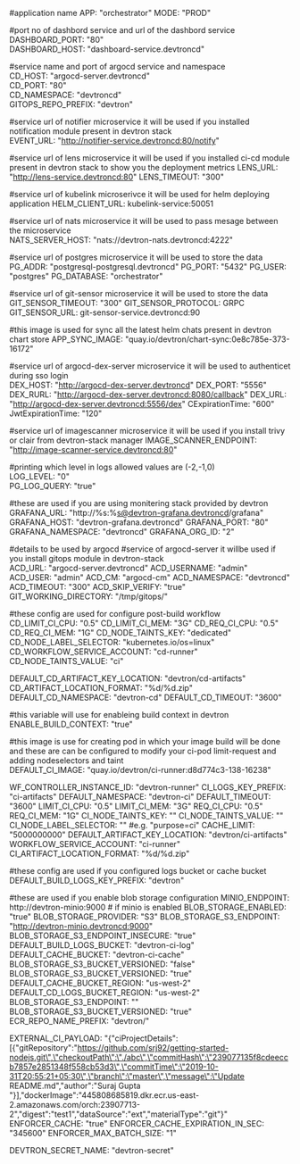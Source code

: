 #application name 
APP: "orchestrator"
MODE: "PROD" 


#port no of dashbord service and url of the dashbord service
DASHBOARD_PORT: "80"  
DASHBOARD_HOST: "dashboard-service.devtroncd"  

#service name and port of argocd service and namespace  
CD_HOST: "argocd-server.devtroncd"  
CD_PORT: "80"   
CD_NAMESPACE: "devtroncd"  
GITOPS_REPO_PREFIX: "devtron"


#service url of notifier microservice it will be used if you installed notification module present in devtron stack   
EVENT_URL: "http://notifier-service.devtroncd:80/notify" 

#service url of lens microservice it will be used if you installed ci-cd module present in devtron stack to show you the deployment metrics 
LENS_URL: "http://lens-service.devtroncd:80"
LENS_TIMEOUT: "300"  

#service url of kubelink microserivce it will be used for helm deploying application 
HELM_CLIENT_URL: kubelink-service:50051


#service url of nats microservice it will be used to  pass mesage between the microservice  
NATS_SERVER_HOST: "nats://devtron-nats.devtroncd:4222"

#service url of postgres microservice it will be used to  store the data   
PG_ADDR: "postgresql-postgresql.devtroncd"
PG_PORT: "5432"
PG_USER: "postgres"
PG_DATABASE: "orchestrator"

#service url of git-sensor microservice it will be used to  store the data   
GIT_SENSOR_TIMEOUT: "300" 
GIT_SENSOR_PROTOCOL: GRPC
GIT_SENSOR_URL: git-sensor-service.devtroncd:90

#this image is used for sync all the latest helm chats present in devtron chart store 
APP_SYNC_IMAGE: "quay.io/devtron/chart-sync:0e8c785e-373-16172"

#service url of argocd-dex-server  microservice it will be used to authenticet during sso login    
DEX_HOST: "http://argocd-dex-server.devtroncd"
DEX_PORT: "5556"
DEX_RURL: "http://argocd-dex-server.devtroncd:8080/callback"
DEX_URL: "http://argocd-dex-server.devtroncd:5556/dex"
CExpirationTime: "600"
JwtExpirationTime: "120"


#service url of imagescanner microservice it will be used if you install trivy or clair from devtron-stack manager
IMAGE_SCANNER_ENDPOINT: "http://image-scanner-service.devtroncd:80"

#printing which  level in logs allowed values are (-2,-1,0)  
LOG_LEVEL: "0"  
PG_LOG_QUERY: "true"

#these are used if you are using monitering stack provided by devtron 
GRAFANA_URL: "http://%s:%s@devtron-grafana.devtroncd/grafana"
GRAFANA_HOST: "devtron-grafana.devtroncd"
GRAFANA_PORT: "80"
GRAFANA_NAMESPACE: "devtroncd"
GRAFANA_ORG_ID: "2"  

#details to be used by argocd 
#service of argocd-server it willbe used if you install gitops module in devtron-stack  
ACD_URL: "argocd-server.devtroncd"
ACD_USERNAME: "admin"
ACD_USER: "admin"
ACD_CM: "argocd-cm"
ACD_NAMESPACE: "devtroncd"
ACD_TIMEOUT: "300"
ACD_SKIP_VERIFY: "true"
GIT_WORKING_DIRECTORY: "/tmp/gitops/"

#these config are used for configure post-build workflow 
CD_LIMIT_CI_CPU: "0.5"
CD_LIMIT_CI_MEM: "3G"
CD_REQ_CI_CPU: "0.5"
CD_REQ_CI_MEM: "1G"
CD_NODE_TAINTS_KEY: "dedicated"
CD_NODE_LABEL_SELECTOR: "kubernetes.io/os=linux"
CD_WORKFLOW_SERVICE_ACCOUNT: "cd-runner"
CD_NODE_TAINTS_VALUE: "ci"



DEFAULT_CD_ARTIFACT_KEY_LOCATION: "devtron/cd-artifacts"
CD_ARTIFACT_LOCATION_FORMAT: "%d/%d.zip"
DEFAULT_CD_NAMESPACE: "devtron-cd"
DEFAULT_CD_TIMEOUT: "3600"

#this variable will use for enableing build context in devtron
ENABLE_BUILD_CONTEXT: "true"

#this image is use for creating pod in which your image build will be done and these are can be configured to modify your ci-pod limit-request and adding nodeselectors and taint  
DEFAULT_CI_IMAGE: "quay.io/devtron/ci-runner:d8d774c3-138-16238"  

WF_CONTROLLER_INSTANCE_ID: "devtron-runner"
CI_LOGS_KEY_PREFIX: "ci-artifacts"
DEFAULT_NAMESPACE: "devtron-ci"
DEFAULT_TIMEOUT: "3600"
LIMIT_CI_CPU: "0.5"
LIMIT_CI_MEM: "3G"
REQ_CI_CPU: "0.5"
REQ_CI_MEM: "1G"
CI_NODE_TAINTS_KEY: ""
CI_NODE_TAINTS_VALUE: ""
CI_NODE_LABEL_SELECTOR: ""  #e.g. "purpose=ci"
CACHE_LIMIT: "5000000000"
DEFAULT_ARTIFACT_KEY_LOCATION: "devtron/ci-artifacts"
WORKFLOW_SERVICE_ACCOUNT: "ci-runner"
CI_ARTIFACT_LOCATION_FORMAT: "%d/%d.zip"

#these config are used if you configured logs bucket or cache bucket 
DEFAULT_BUILD_LOGS_KEY_PREFIX: "devtron"

#these are used if you enable blob storage configuration
MINIO_ENDPOINT: http://devtron-minio:9000 # if minio is enabled 
BLOB_STORAGE_ENABLED: "true"
BLOB_STORAGE_PROVIDER: "S3"
BLOB_STORAGE_S3_ENDPOINT: "http://devtron-minio.devtroncd:9000"
BLOB_STORAGE_S3_ENDPOINT_INSECURE: "true"
DEFAULT_BUILD_LOGS_BUCKET: "devtron-ci-log"
DEFAULT_CACHE_BUCKET: "devtron-ci-cache"
BLOB_STORAGE_S3_BUCKET_VERSIONED: "false"
BLOB_STORAGE_S3_BUCKET_VERSIONED: "true"
DEFAULT_CACHE_BUCKET_REGION: "us-west-2"
DEFAULT_CD_LOGS_BUCKET_REGION: "us-west-2"
BLOB_STORAGE_S3_ENDPOINT: ""
BLOB_STORAGE_S3_BUCKET_VERSIONED: "true"
ECR_REPO_NAME_PREFIX: "devtron/"


EXTERNAL_CI_PAYLOAD: "{\"ciProjectDetails\":[{\"gitRepository\":\"https://github.com/srj92/getting-started-nodejs.git\",\"checkoutPath\":\"./abc\",\"commitHash\":\"239077135f8cdeeccb7857e2851348f558cb53d3\",\"commitTime\":\"2019-10-31T20:55:21+05:30\",\"branch\":\"master\",\"message\":\"Update README.md\",\"author\":\"Suraj Gupta \"}],\"dockerImage\":\"445808685819.dkr.ecr.us-east-2.amazonaws.com/orch:23907713-2\",\"digest\":\"test1\",\"dataSource\":\"ext\",\"materialType\":\"git\"}"
ENFORCER_CACHE: "true"
ENFORCER_CACHE_EXPIRATION_IN_SEC: "345600"
ENFORCER_MAX_BATCH_SIZE: "1"

DEVTRON_SECRET_NAME: "devtron-secret"
